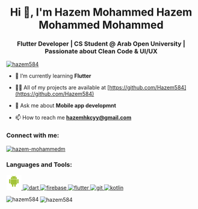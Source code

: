 <h1 align="center">Hi 👋, I'm Hazem Mohammed Hazem Mohammed Mohammed</h1>
<h3 align="center">Flutter Developer | CS Student @ Arab Open University | Passionate about Clean Code & UI/UX</h3>

<p align="left"> <a href="https://github.com/ryo-ma/github-profile-trophy"><img src="https://github-profile-trophy.vercel.app/?username=hazem584" alt="hazem584" /></a> </p>

- 🌱 I’m currently learning **Flutter**

- 👨‍💻 All of my projects are available at [https://github.com/Hazem584](https://github.com/Hazem584)

- 💬 Ask me about **Mobile app developmnt**

- 📫 How to reach me **hazemhkcyy@gmail.com**

<h3 align="left">Connect with me:</h3>
<p align="left">
<a href="https://linkedin.com/in/hazem-mohammedm" target="blank"><img align="center" src="https://raw.githubusercontent.com/rahuldkjain/github-profile-readme-generator/master/src/images/icons/Social/linked-in-alt.svg" alt="hazem-mohammedm" height="30" width="40" /></a>
</p>

<h3 align="left">Languages and Tools:</h3>
<p align="left"> <a href="https://developer.android.com" target="_blank" rel="noreferrer"> <img src="https://raw.githubusercontent.com/devicons/devicon/master/icons/android/android-original-wordmark.svg" alt="android" width="40" height="40"/> </a> <a href="https://dart.dev" target="_blank" rel="noreferrer"> <img src="https://www.vectorlogo.zone/logos/dartlang/dartlang-icon.svg" alt="dart" width="40" height="40"/> </a> <a href="https://firebase.google.com/" target="_blank" rel="noreferrer"> <img src="https://www.vectorlogo.zone/logos/firebase/firebase-icon.svg" alt="firebase" width="40" height="40"/> </a> <a href="https://flutter.dev" target="_blank" rel="noreferrer"> <img src="https://www.vectorlogo.zone/logos/flutterio/flutterio-icon.svg" alt="flutter" width="40" height="40"/> </a> <a href="https://git-scm.com/" target="_blank" rel="noreferrer"> <img src="https://www.vectorlogo.zone/logos/git-scm/git-scm-icon.svg" alt="git" width="40" height="40"/> </a> <a href="https://kotlinlang.org" target="_blank" rel="noreferrer"> <img src="https://www.vectorlogo.zone/logos/kotlinlang/kotlinlang-icon.svg" alt="kotlin" width="40" height="40"/> </a> </p>

<p><img align="left" src="https://github-readme-stats.vercel.app/api/top-langs?username=hazem584&show_icons=true&locale=en&layout=compact" alt="hazem584" /></p>

<p>&nbsp;<img align="center" src="https://github-readme-stats.vercel.app/api?username=hazem584&show_icons=true&locale=en" alt="hazem584" /></p>
